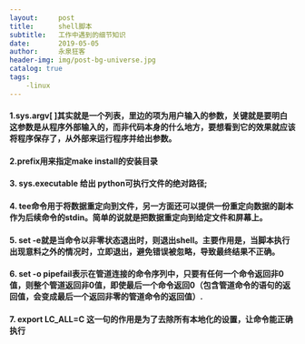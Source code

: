 ```yaml
---
layout:     post
title:      shell脚本
subtitle:   工作中遇到的细节知识
date:       2019-05-05
author:     永泉狂客
header-img: img/post-bg-universe.jpg
catalog: true
tags:
    -linux
---
```


#### 1.sys.argv[ ]其实就是一个列表，里边的项为用户输入的参数，关键就是要明白这参数是从程序外部输入的，而非代码本身的什么地方，要想看到它的效果就应该将程序保存了，从外部来运行程序并给出参数。
#### 2.prefix用来指定make install的安装目录
#### 3. sys.executable 给出 python可执行文件的绝对路径;
#### 4. tee命令用于将数据重定向到文件，另一方面还可以提供一份重定向数据的副本作为后续命令的stdin。简单的说就是把数据重定向到给定文件和屏幕上。
#### 5. set -e就是当命令以非零状态退出时，则退出shell。主要作用是，当脚本执行出现意料之外的情况时，立即退出，避免错误被忽略，导致最终结果不正确。
#### 6. set -o pipefail表示在管道连接的命令序列中，只要有任何一个命令返回非0值，则整个管道返回非0值，即使最后一个命令返回0（包含管道命令的语句的返回值，会变成最后一个返回非零的管道命令的返回值）.
#### 7. export LC_ALL=C 这一句的作用是为了去除所有本地化的设置，让命令能正确执行
